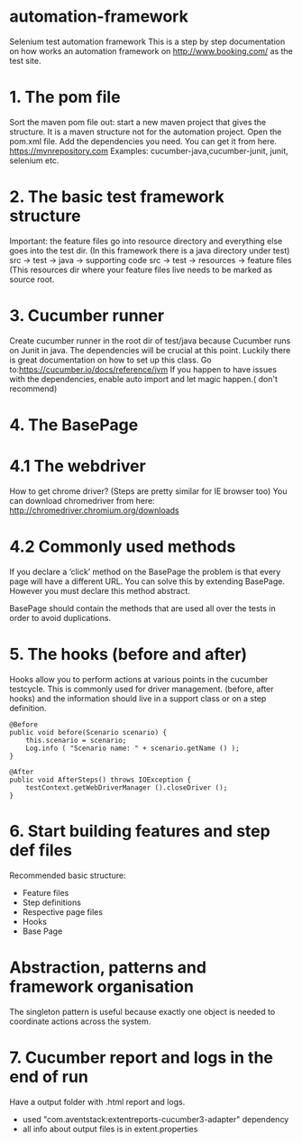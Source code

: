 # automation-framework
Selenium test automation framework
This is a step by step documentation on how works an automation framework on http://www.booking.com/ as the test site. 



# 1. The pom file
Sort the maven pom file out: start a new maven project that gives the structure.
It is a maven structure not for the automation project. Open the pom.xml file.
Add the dependencies you need. You can get it from here.  https://mvnrepository.com
Examples: cucumber-java,cucumber-junit, junit, selenium etc.


# 2. The basic test framework structure
Important: the feature files go into resource directory and everything else goes into the test dir.
(In this framework there is a java directory under test)
src -> test -> java ->  supporting code
src -> test -> resources -> feature files
(This resources dir where your feature files live needs to be marked as source root.

# 3. Cucumber runner
 Create cucumber runner in the root dir of test/java because Cucumber runs on Junit in java.
The dependencies will be crucial at this point. Luckily there is great documentation on how to set up this class.
Go to:https://cucumber.io/docs/reference/jvm
If you happen to have issues with the dependencies, enable auto import and let magic happen.( don't recommend)


# 4. The BasePage
# 4.1 The webdriver
How to get chrome driver? (Steps are pretty similar for IE browser too)
You can download chromedriver from here: http://chromedriver.chromium.org/downloads

# 4.2 Commonly used methods
If you declare a ‘click’ method on the BasePage the problem is that every page will have a different URL.
You can solve this by extending BasePage. However you must declare this method abstract.

BasePage should contain the methods that are used all over the tests in order to avoid duplications.

# 5. The hooks (before and after)
Hooks allow you to perform actions at various points in the cucumber testcycle.
This is commonly used for driver management. (before, after hooks)
and the information should live in a support class or on a step definition.

    @Before
    public void before(Scenario scenario) {
        this.scenario = scenario;
        Log.info ( "Scenario name: " + scenario.getName () );
    }

    @After
    public void AfterSteps() throws IOException {
        testContext.getWebDriverManager ().closeDriver ();
    }


# 6. Start building features and step def files
Recommended basic structure:
- Feature files
- Step definitions
- Respective page files
- Hooks
- Base Page

#  Abstraction, patterns and framework organisation


The singleton pattern is useful because exactly one object is needed to coordinate actions across the system.


# 7. Cucumber report and logs in the end of run 

Have a output folder with .html report and logs. 
 * used "com.aventstack:extentreports-cucumber3-adapter" dependency
 * all info about output files is in extent.properties
  
